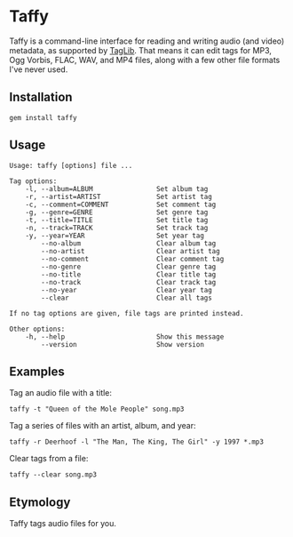 Taffy
=====
Taffy is a command-line interface for reading and writing audio (and
video) metadata, as supported by [TagLib](http://taglib.github.io/).
That means it can edit tags for MP3, Ogg Vorbis, FLAC, WAV, and MP4
files, along with a few other file formats I've never used.

Installation
------------
	gem install taffy

Usage
-----
	Usage: taffy [options] file ...

	Tag options:
		-l, --album=ALBUM                Set album tag
		-r, --artist=ARTIST              Set artist tag
		-c, --comment=COMMENT            Set comment tag
		-g, --genre=GENRE                Set genre tag
		-t, --title=TITLE                Set title tag
		-n, --track=TRACK                Set track tag
		-y, --year=YEAR                  Set year tag
			--no-album                   Clear album tag
			--no-artist                  Clear artist tag
			--no-comment                 Clear comment tag
			--no-genre                   Clear genre tag
			--no-title                   Clear title tag
			--no-track                   Clear track tag
			--no-year                    Clear year tag
			--clear                      Clear all tags

	If no tag options are given, file tags are printed instead.

	Other options:
		-h, --help                       Show this message
			--version                    Show version

Examples
--------
Tag an audio file with a title:

	taffy -t "Queen of the Mole People" song.mp3

Tag a series of files with an artist, album, and year:

	taffy -r Deerhoof -l "The Man, The King, The Girl" -y 1997 *.mp3

Clear tags from a file:
	
	taffy --clear song.mp3

Etymology
---------
Taffy tags audio files for you.
